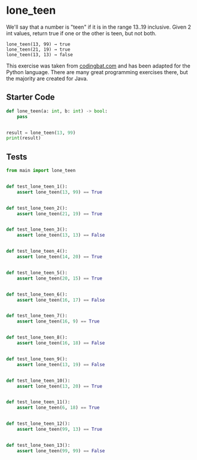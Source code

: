 # lone_teen





We'll say that a number is "teen" if it is in the range 13..19 inclusive. Given 2 int values, return true if one or the other is teen, but not both.

```
lone_teen(13, 99) → true
lone_teen(21, 19) → true
lone_teen(13, 13) → false
```

This exercise was taken from [codingbat.com](https://codingbat.com/prob/p165701) and has been adapted for the Python language. There are many great programming exercises there, but the majority are created for Java.

## Starter Code
```python
def lone_teen(a: int, b: int) -> bool:
    pass


result = lone_teen(13, 99)
print(result)
```

## Tests
```python
from main import lone_teen


def test_lone_teen_1():
    assert lone_teen(13, 99) == True


def test_lone_teen_2():
    assert lone_teen(21, 19) == True


def test_lone_teen_3():
    assert lone_teen(13, 13) == False


def test_lone_teen_4():
    assert lone_teen(14, 20) == True


def test_lone_teen_5():
    assert lone_teen(20, 15) == True


def test_lone_teen_6():
    assert lone_teen(16, 17) == False


def test_lone_teen_7():
    assert lone_teen(16, 9) == True


def test_lone_teen_8():
    assert lone_teen(16, 18) == False


def test_lone_teen_9():
    assert lone_teen(13, 19) == False


def test_lone_teen_10():
    assert lone_teen(13, 20) == True


def test_lone_teen_11():
    assert lone_teen(6, 18) == True


def test_lone_teen_12():
    assert lone_teen(99, 13) == True


def test_lone_teen_13():
    assert lone_teen(99, 99) == False
```
